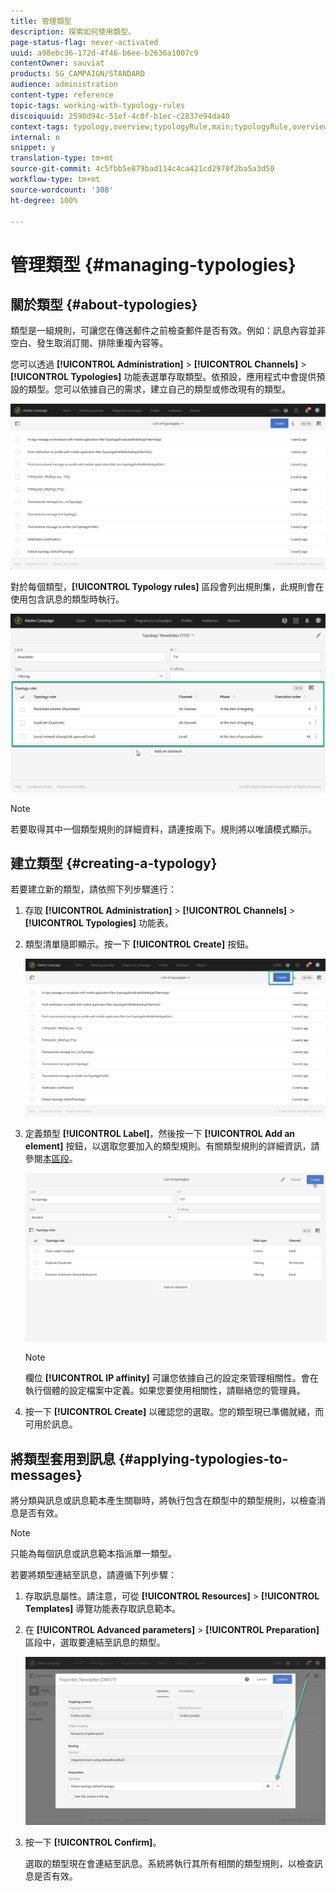 ```yaml
---
title: 管理類型
description: 探索如何使用類型。
page-status-flag: never-activated
uuid: a98ebc36-172d-4f46-b6ee-b2636a1007c9
contentOwner: sauviat
products: SG_CAMPAIGN/STANDARD
audience: administration
content-type: reference
topic-tags: working-with-typology-rules
discoiquuid: 2590d94c-51ef-4c0f-b1ec-c2837e94da40
context-tags: typology,overview;typologyRule,main;typologyRule,overview
internal: n
snippet: y
translation-type: tm+mt
source-git-commit: 4c5fbb5e879bad114c4ca421cd2970f2ba5a3d50
workflow-type: tm+mt
source-wordcount: '308'
ht-degree: 100%

---
```



# 管理類型 {#managing-typologies}

## 關於類型 {#about-typologies}

類型是一組規則，可讓您在傳送郵件之前檢查郵件是否有效。例如：訊息內容並非空白、發生取消訂閱、排除重複內容等。

您可以透過 **[!UICONTROL Administration]** > **[!UICONTROL Channels]** > **[!UICONTROL Typologies]** 功能表選單存取類型。依預設，應用程式中會提供預設的類型。您可以依據自己的需求，建立自己的類型或修改現有的類型。

![](assets/typologies-list.png)

對於每個類型，**[!UICONTROL Typology rules]** 區段會列出規則集，此規則會在使用包含訊息的類型時執行。

![](assets/typology_typo-rule-list.png)

>[!NOTE]
>
>若要取得其中一個類型規則的詳細資料，請連按兩下。規則將以唯讀模式顯示。

## 建立類型 {#creating-a-typology}

若要建立新的類型，請依照下列步驟進行：

1. 存取 **[!UICONTROL Administration]** > **[!UICONTROL Channels]** > **[!UICONTROL Typologies]** 功能表。

1. 類型清單隨即顯示。按一下 **[!UICONTROL Create]** 按鈕。

   ![](assets/typologies-create.png)

1. 定義類型 **[!UICONTROL Label]**，然後按一下 **[!UICONTROL Add an element]** 按鈕，以選取您要加入的類型規則。有關類型規則的詳細資訊，請參閱[本區段](../../sending/using/managing-typology-rules.md)。

   ![](assets/typology_addrules.png)

   >[!NOTE]
   >
   >欄位 **[!UICONTROL IP affinity]** 可讓您依據自己的設定來管理相關性。會在執行個體的設定檔案中定義。如果您要使用相關性，請聯絡您的管理員。

1. 按一下 **[!UICONTROL Create]** 以確認您的選取。您的類型現已準備就緒，而可用於訊息。

## 將類型套用到訊息 {#applying-typologies-to-messages}

將分類與訊息或訊息範本產生關聯時，將執行包含在類型中的類型規則，以檢查消息是否有效。

>[!NOTE]
>
>只能為每個訊息或訊息範本指派單一類型。

若要將類型連結至訊息，請遵循下列步驟：

1. 存取訊息屬性。請注意，可從 **[!UICONTROL Resources]** > **[!UICONTROL Templates]** 導覽功能表存取訊息範本。

1. 在 **[!UICONTROL Advanced parameters]** > **[!UICONTROL Preparation]** 區段中，選取要連結至訊息的類型。

   ![](assets/typology_message.png)

1. 按一下 **[!UICONTROL Confirm]**。

   選取的類型現在會連結至訊息。系統將執行其所有相關的類型規則，以檢查訊息是否有效。
